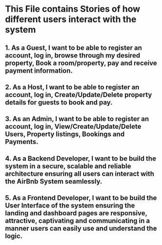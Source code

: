 # This File contains Stories of how different users interact with the system

## 1. As a Guest, I want to be able to register an account, log in, browse through my desired property, Book a room/property, pay and receive payment information.

## 2. As a Host, I want to be able to register an account, log in, Create/Update/Delete property details for guests to  book and pay.

## 3. As an Admin, I want to be able to register an account, log in, View/Create/Update/Delete Users, Property listings, Bookings and Payments.

## 4. As a Backend Developer, I want to be build the system in a secure, scalable and reliable architecture ensuring all users can interact with the AirBnb System seamlessly.

## 5. As a Frontend Developer, I want to be build the User Interface of the system ensuring the landing and dashboard pages are responsive, attractive, captivating and communicating in a manner users can easily use and understand the logic.
